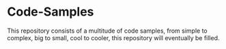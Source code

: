 # Code-Samples
This repository consists of a multitude of code samples, from simple to complex, big to small, cool to cooler, this repository will eventually be filled.

